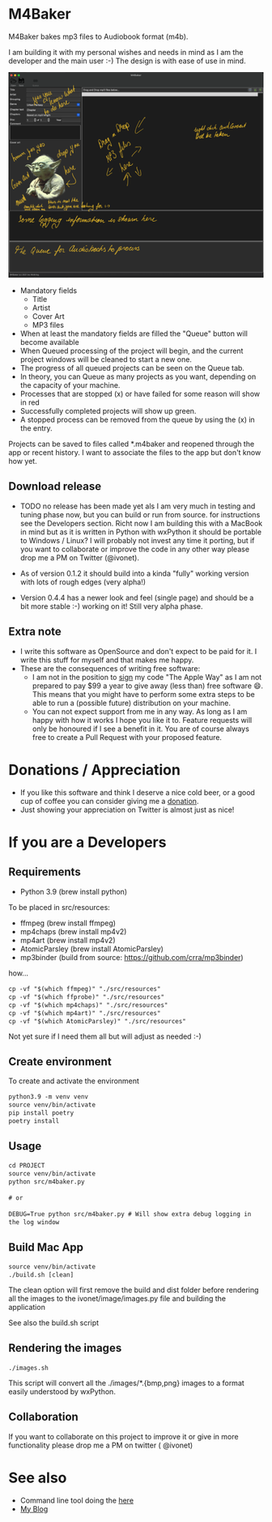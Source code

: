 # M4Baker

M4Baker bakes mp3 files to Audiobook format (m4b).

I am building it with my personal wishes and needs in mind as I am the developer and the main user :-)
The design is with ease of use in mind.

![](doc/Screen-main.png)

* Mandatory fields
    * Title
    * Artist
    * Cover Art
    * MP3 files
* When at least the mandatory fields are filled the "Queue" button will become available
* When Queued processing of the project will begin, and the current project windows will be cleaned to start a new one.
* The progress of all queued projects can be seen on the Queue tab.
* In theory, you can Queue as many projects as you want, depending on the capacity of your machine.
* Processes that are stopped (x) or have failed for some reason will show in red
* Successfully completed projects will show up green.
* A stopped process can be removed from the queue by using the (x) in the entry.

Projects can be saved to files called *.m4baker and reopened through the app or recent history. I want to associate the
files to the app but don't know how yet.

## Download release

* TODO no release has been made yet als I am very much in testing and tuning phase now, but you can build or run from
  source. for instructions see the Developers section. Richt now I am building this with a MacBook in mind but as it is
  written in Python with wxPython it should be portable to Windows / Linux? I will probably not invest any time it
  porting, but if you want to collaborate or improve the code in any other way please drop me a PM on Twitter (@ivonet).

* As of version 0.1.2 it should build into a kinda "fully" working version with lots of rough edges
  (very alpha!)

* Version 0.4.4 has a newer look and feel (single page) and should be a bit more stable :-) working on it!
  Still very alpha phase.

## Extra note

* I write this software as OpenSource and don't expect to be paid for it. I write this stuff for myself and that makes
  me happy.
* These are the consequences of writing free software:
    * I am not in the position to [sign](https://developer.apple.com/developer-id/) my code
      "The Apple Way" as I am not prepared to pay $99 a year to give away (less than) free software 😄. This means that
      you might have to perform some extra steps to be able to run a (possible future) distribution on your machine.
    * You can not expect support from me in any way. As long as I am happy with how it works I hope you like it to.
      Feature requests will only be honoured if I see a benefit in it. You are of course always free to create a Pull
      Request with your proposed feature.

# Donations / Appreciation

* If you like this software and think I deserve a nice cold beer, or a good cup of coffee you can consider giving me
  a [donation](http://ivo2u.nl/Zc).
* Just showing your appreciation on Twitter is almost just as nice!

# If you are a Developers

## Requirements

- Python 3.9 (brew install python)

To be placed in src/resources:

- ffmpeg (brew install ffmpeg)
- mp4chaps (brew install mp4v2)
- mp4art (brew install mp4v2)
- AtomicParsley (brew install AtomicParsley)
- mp3binder (build from source: https://github.com/crra/mp3binder)

how...

```shell
cp -vf "$(which ffmpeg)" "./src/resources"
cp -vf "$(which ffprobe)" "./src/resources"
cp -vf "$(which mp4chaps)" "./src/resources"
cp -vf "$(which mp4art)" "./src/resources"
cp -vf "$(which AtomicParsley)" "./src/resources"
```

Not yet sure if I need them all but will adjust as needed :-)

## Create environment

To create and activate the environment

```shell
python3.9 -m venv venv
source venv/bin/activate
pip install poetry 
poetry install
```

## Usage

```shell
cd PROJECT
source venv/bin/activate
python src/m4baker.py

# or

DEBUG=True python src/m4baker.py # Will show extra debug logging in the log window
```

## Build Mac App

```shell
source venv/bin/activate
./build.sh [clean]
```

The clean option will first remove the build and dist folder before rendering all the images to the
ivonet/image/images.py file and building the application

See also the build.sh script

## Rendering the images

```shell
./images.sh
```

This script will convert all the ./images/*.{bmp,png} images to a format easily understood by wxPython.

## Collaboration

If you want to collaborate on this project to improve it or give in more functionality please drop me a PM on twitter (
@ivonet)

# See also

* Command line tool doing the [here](https://github.com/IvoNet/docker-mediatools/)
* [My Blog](https://www.ivonet.nl) 
